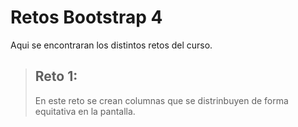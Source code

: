 # Retos Bootstrap 4
Aqui se encontraran los distintos retos del curso.

> ## Reto 1:
> En este reto se crean columnas que se distrinbuyen de forma equitativa en la pantalla.

